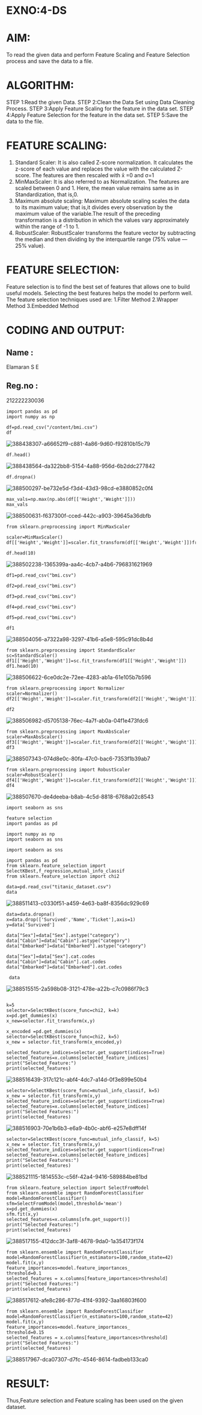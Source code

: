 # EXNO:4-DS
# AIM:
To read the given data and perform Feature Scaling and Feature Selection process and save the
data to a file.

# ALGORITHM:
STEP 1:Read the given Data.
STEP 2:Clean the Data Set using Data Cleaning Process.
STEP 3:Apply Feature Scaling for the feature in the data set.
STEP 4:Apply Feature Selection for the feature in the data set.
STEP 5:Save the data to the file.

# FEATURE SCALING:
1. Standard Scaler: It is also called Z-score normalization. It calculates the z-score of each value and replaces the value with the calculated Z-score. The features are then rescaled with x̄ =0 and σ=1
2. MinMaxScaler: It is also referred to as Normalization. The features are scaled between 0 and 1. Here, the mean value remains same as in Standardization, that is,0.
3. Maximum absolute scaling: Maximum absolute scaling scales the data to its maximum value; that is,it divides every observation by the maximum value of the variable.The result of the preceding transformation is a distribution in which the values vary approximately within the range of -1 to 1.
4. RobustScaler: RobustScaler transforms the feature vector by subtracting the median and then dividing by the interquartile range (75% value — 25% value).

# FEATURE SELECTION:
Feature selection is to find the best set of features that allows one to build useful models. Selecting the best features helps the model to perform well.
The feature selection techniques used are:
1.Filter Method
2.Wrapper Method
3.Embedded Method

# CODING AND OUTPUT:
## Name : 
Elamaran S E

## Reg.no :
212222230036
```
import pandas as pd
import numpy as np
```
```
df=pd.read_csv("/content/bmi.csv")
df
```
![388438307-a66652f9-c881-4a86-9d60-f92810b15c79](https://github.com/user-attachments/assets/b0a85a45-14b4-4912-a65f-d76381fc4705)

```
df.head()
```
![388438564-da322bb8-5154-4a88-956d-6b2ddc277842](https://github.com/user-attachments/assets/ae8feb2d-807c-43a4-b2ff-e4d69dd7ef3f)

```
df.dropna()
```
![388500297-be732e5d-f3d4-43d3-98cd-e3880852c0f4](https://github.com/user-attachments/assets/af208bf5-46fc-4f5f-91a6-f3ad15f2b0e9)

```
max_vals=np.max(np.abs(df[['Height','Weight']]))
max_vals
```
![388500631-f637300f-cced-442c-a903-39645a36dbfb](https://github.com/user-attachments/assets/8bbf2939-2036-4441-aa28-36a868b4ca03)
```
from sklearn.preprocessing import MinMaxScaler
```
```
scaler=MinMaxScaler()
df[['Height','Weight']]=scaler.fit_transform(df[['Height','Weight']])fr
```
```
df.head(10)
```
![388502238-1365399a-aa4c-4cb7-a4b6-796831621969](https://github.com/user-attachments/assets/5b4432ce-ba90-406e-bc23-49d9d8b98a2b)

```
df1=pd.read_csv("bmi.csv")
```
```
df2=pd.read_csv("bmi.csv")
```
```
df3=pd.read_csv("bmi.csv")
```
```
df4=pd.read_csv("bmi.csv")
```
```
df5=pd.read_csv("bmi.csv")
```
```
df1

```
![388504056-a7322a98-3297-41b6-a5e8-595c91dc8b4d](https://github.com/user-attachments/assets/638d1a02-12be-449f-8d7c-2a98b81564fc)

```
from sklearn.preprocessing import StandardScaler
sc=StandardScaler()
df1[['Height','Weight']]=sc.fit_transform(df1[['Height','Weight']])
df1.head(10)
```
![388506622-6ce0dc2e-72ee-4283-ab1a-61e105b7b596](https://github.com/user-attachments/assets/941ff51a-05c5-4fe5-b6bb-c09ef6eb0188)

```
from sklearn.preprocessing import Normalizer
scaler=Normalizer()
df2[['Height','Weight']]=scaler.fit_transform(df2[['Height','Weight']])
```
```
df2
```
![388506982-d5705138-76ec-4a7f-ab0a-04f1e473fdc6](https://github.com/user-attachments/assets/3408f9ab-5314-4b4c-8440-49a76c389e8c)

```
from sklearn.preprocessing import MaxAbsScaler
scaler=MaxAbsScaler()
df3[['Height','Weight']]=scaler.fit_transform(df2[['Height','Weight']])
df3
```
![388507343-074d8e0c-80fa-47c0-bac6-7353f1b39ab7](https://github.com/user-attachments/assets/05b808c7-6c42-4a38-8cd6-c6579038ef21)

```
from sklearn.preprocessing import RobustScaler
scaler=RobustScaler()
df4[['Height','Weight']]=scaler.fit_transform(df2[['Height','Weight']])
df4
```
![388507670-de4deeba-b8ab-4c5d-8818-6768a02c8543](https://github.com/user-attachments/assets/32f4bb7e-d8d0-480e-b156-5c2a63421182)

```
import seaborn as sns
```
```
feature selection 
import pandas as pd

import numpy as np 
import seaborn as sns
```
```
import seaborn as sns
```
```
import pandas as pd
from sklearn.feature_selection import SelectKBest,f_regression,mutual_info_classif
from sklearn.feature_selection import chi2
```
```
data=pd.read_csv("titanic_dataset.csv")
data
```
![388511413-c0330f51-a459-4e63-ba8f-8356dc929c69](https://github.com/user-attachments/assets/d6ea730b-9c1e-439e-accb-75142697f517)

```
data=data.dropna()
x=data.drop(['Survived','Name','Ticket'],axis=1)
y=data['Survived']
```
```
data["Sex"]=data["Sex"].astype("category")
data["Cabin"]=data["Cabin"].astype("category")
data["Embarked"]=data["Embarked"].astype("category")
```
```
data["Sex"]=data["Sex"].cat.codes
data["Cabin"]=data["Cabin"].cat.codes
data["Embarked"]=data["Embarked"].cat.codes
```
```
 data
```
![388515515-2a598b08-3121-478e-a22b-c7c0986f79c3](https://github.com/user-attachments/assets/5973b09b-afbc-421f-824a-fbfe4317c8ae)

```

k=5
selector=SelectKBest(score_func=chi2, k=k)
x=pd.get_dummies(x)
x_new=selector.fit_transform(x,y)
```
```
x_encoded =pd.get_dummies(x)
selector=SelectKBest(score_func=chi2, k=5)
x_new = selector.fit_transform(x_encoded,y)
```
```
selected_feature_indices=selector.get_support(indices=True)
selected_features=x.columns[selected_feature_indices]
print("Selected_Feature:")
print(selected_features)
```
![388516439-317c121c-abf4-4dc7-a14d-0f3e899e50b4](https://github.com/user-attachments/assets/0dca74cf-753b-42d8-8284-f5d02e7f7b31)

```
selector=SelectKBest(score_func=mutual_info_classif, k=5)
x_new = selector.fit_transform(x,y)
selected_feature_indices=selector.get_support(indices=True)
selected_features=x.columns[selected_feature_indices]
print("Selected Features:")
print(selected_features)
```
![388516903-70e1b6b3-e6a9-4b0c-abf6-e257e8dff14f](https://github.com/user-attachments/assets/cbc22ad3-a5ec-40a4-9dac-749f93ab3e33)

```
selector=SelectKBest(score_func=mutual_info_classif, k=5)
x_new = selector.fit_transform(x,y)
selected_feature_indices=selector.get_support(indices=True)
selected_features=x.columns[selected_feature_indices]
print("Selected Features:")
print(selected_features)
```
![388521115-1814553c-c56f-42a4-9416-589884be81bd](https://github.com/user-attachments/assets/010f1511-ba41-4b59-8924-e18d89f3dd0b)
 
```
from sklearn.feature_selection import SelectFromModel
from sklearn.ensemble import RandomForestClassifier
model=RandomForestClassifier()
sfm=SelectFromModel(model,threshold='mean')
x=pd.get_dummies(x)
sfm.fit(x,y)
selected_features=x.columns[sfm.get_support()]
print("Selected Features:")
print(selected_features)
```
![388517155-412dcc3f-3af8-4678-9da0-1a354173f174](https://github.com/user-attachments/assets/41ee65b0-1c33-4fd3-bd43-baa6fe18339b)

```
from sklearn.ensemble import RandomForestClassifier
model=RandomForestClassifier(n_estimators=100,random_state=42)
model.fit(x,y)
feature_importances=model.feature_importances_
threshold=0.1
selected_features = x.columns[feature_importances>threshold]
print("Selected Features:")
print(selected_features)
```
![388517612-afe8c286-877d-41f4-9392-3aa16803f600](https://github.com/user-attachments/assets/7716bd98-6b9b-402c-9538-cf5f53012960)

```
from sklearn.ensemble import RandomForestClassifier
model=RandomForestClassifier(n_estimators=100,random_state=42)
model.fit(x,y)
feature_importances=model.feature_importances_
threshold=0.15
selected_features = x.columns[feature_importances>threshold]
print("Selected Features:")
print(selected_features)
```
![388517967-dca07307-d7fc-4546-8614-fadbeb133ca0](https://github.com/user-attachments/assets/7246f00d-bae5-4402-8344-1c3365e8c6c2)



# RESULT:
Thus,Feature selection and Feature scaling has been used on the given dataset.
